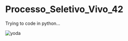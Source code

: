 # Processo_Seletivo_Vivo_42

Trying to code in python...

![yoda](https://www.google.com/url?sa=i&url=https%3A%2F%2Fimgflip.com%2Fi%2F3ix4tf&psig=AOvVaw2WLpnD2b9fONcuyowtIuii&ust=1607043126144000&source=images&cd=vfe&ved=0CAIQjRxqFwoTCMD45bjMsO0CFQAAAAAdAAAAABAK)

